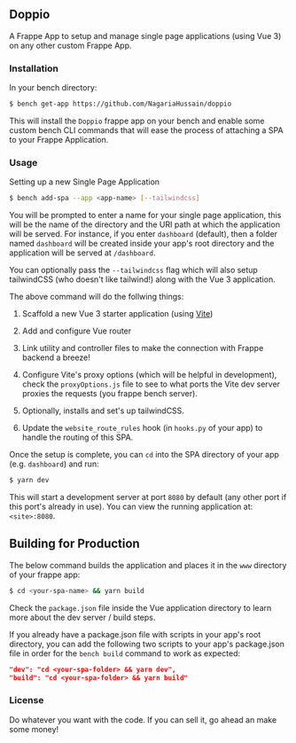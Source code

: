 ## Doppio

A Frappe App to setup and manage single page applications (using Vue 3) on any other custom Frappe App.

### Installation

In your bench directory:

```bash
$ bench get-app https://github.com/NagariaHussain/doppio
```

This will install the `Doppio` frappe app on your bench and enable some custom bench CLI commands
that will ease the process of attaching a SPA to your Frappe Application.

### Usage

Setting up a new Single Page Application

```bash
$ bench add-spa --app <app-name> [--tailwindcss]
```

You will be prompted to enter a name for your single page application, this will be the name of the directory and the URI path at which the application will be served. For instance, if you enter `dashboard` (default), then a folder named `dashboard` will be created inside your app's root directory and the application will be served at `/dashboard`.

You can optionally pass the `--tailwindcss` flag which will also setup tailwindCSS (who doesn't like tailwind!) along with the Vue 3 application.

The above command will do the follwing things:

1. Scaffold a new Vue 3 starter application (using [Vite](https://vitejs.dev/))

1. Add and configure Vue router

1. Link utility and controller files to make the connection with Frappe backend a breeze!

1. Configure Vite's proxy options (which will be helpful in development), check the `proxyOptions.js` file to see to what ports the Vite dev server proxies the requests (you frappe bench server).

1. Optionally, installs and set's up tailwindCSS.

1. Update the `website_route_rules` hook (in `hooks.py` of your app) to handle the routing of this SPA.

Once the setup is complete, you can `cd` into the SPA directory of your app (e.g. `dashboard`) and run:

```bash
$ yarn dev
```

This will start a development server at port `8080` by default (any other port if this port's already in use). You can view the running application at: `<site>:8080`.

## Building for Production

The below command builds the application and places it in the `www` directory of your frappe app:

```bash
$ cd <your-spa-name> && yarn build
```

Check the `package.json` file inside the Vue application directory to learn more about the dev server / build steps.

If you already have a package.json file with scripts in your app's root directory, you can add the following two scripts to your app's package.json file in order for the `bench build` command to work as expected:

```json
"dev": "cd <your-spa-folder> && yarn dev",
"build": "cd <your-spa-folder> && yarn build"
```

### License

Do whatever you want with the code. If you can sell it, go ahead an make some money!
